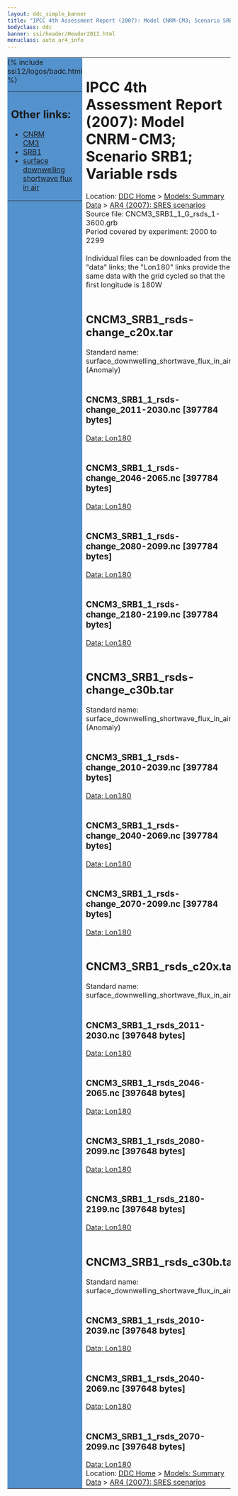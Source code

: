 ```yaml
---
layout: ddc_simple_banner
title: "IPCC 4th Assessment Report (2007): Model CNRM-CM3; Scenario SRB1; Variable rsds"
bodyclass: ddc
banner: ssi/header/Header2012.html
menuclass: auto_ar4_info
---
```



<table width="100%" border="0" cellspacing="0" cellpadding="0" style="border-collapse: collapse;">
<tr style="margin:0;padding:0;border:0;">
<td style="margin:0;padding:0;border:0;height:1pt;width:150pt;background:#5492CD;" valign="top" >

<div id="lh-col2" class="auto_ar4_info">
<table class="menumain" bgcolor="#5492CD" cellspacing="0" width="100%" border="0">
<tr><td>
<h2> Other links:</h2>
<ul>
<li><a href="/auto/ar4/model-CNRM-CM3.html">CNRM<br/>CM3</a></li>
<li><a href="/auto/ar4/scenario-SRB1.html">SRB1</a></li>
<li><a href="/auto/ar4/var-surface_downwelling_shortwave_flux_in_air.html">surface downwelling<br/> shortwave flux in air</a></li>
</ul>
</td></tr>
{% include ssi12/logos/badc.html %}
</table>
</div>
</td>
<td><h1>IPCC 4th Assessment Report (2007): Model CNRM-CM3; Scenario SRB1; Variable rsds</h1>

<!-- Breadcrumb1 -->
<div id="breadcrumb1" align="left">
Location: <a href="/index.html">DDC Home</a> > <a href="/sim/gcm_clim/">Models: Summary Data</a>
> <a href="/sim/gcm_clim/SRES_AR4/index.html">AR4 (2007): SRES scenarios</a>
</div>
<!-- End of Breadcrumb1 -->Source file: CNCM3_SRB1_1_G_rsds_1-3600.grb
<br/>
Period covered by experiment: 2000 to 2299<br/>
<br/>Individual files can be downloaded from the "data" links; the "Lon180" links provide the same data
         with the grid cycled so that the first longitude is 180W<br/>
<br/><h2>CNCM3_SRB1_rsds-change_c20x.tar</h2>
Standard name: surface_downwelling_shortwave_flux_in_air (Anomaly)<br>
<br/><h3>CNCM3_SRB1_1_rsds-change_2011-2030.nc [397784 bytes]</h3>
<a href="/cgi-bin/downl/ar4_nc/rsds/CNCM3_SRB1_1_rsds-change_2011-2030.nc">Data; </a><a href="/cgi-bin/downl/ar4_nc/rsds/CNCM3_SRB1_1_rsds-change_2011-2030.cyto180.nc"> Lon180</a><br/>
<br/><h3>CNCM3_SRB1_1_rsds-change_2046-2065.nc [397784 bytes]</h3>
<a href="/cgi-bin/downl/ar4_nc/rsds/CNCM3_SRB1_1_rsds-change_2046-2065.nc">Data; </a><a href="/cgi-bin/downl/ar4_nc/rsds/CNCM3_SRB1_1_rsds-change_2046-2065.cyto180.nc"> Lon180</a><br/>
<br/><h3>CNCM3_SRB1_1_rsds-change_2080-2099.nc [397784 bytes]</h3>
<a href="/cgi-bin/downl/ar4_nc/rsds/CNCM3_SRB1_1_rsds-change_2080-2099.nc">Data; </a><a href="/cgi-bin/downl/ar4_nc/rsds/CNCM3_SRB1_1_rsds-change_2080-2099.cyto180.nc"> Lon180</a><br/>
<br/><h3>CNCM3_SRB1_1_rsds-change_2180-2199.nc [397784 bytes]</h3>
<a href="/cgi-bin/downl/ar4_nc/rsds/CNCM3_SRB1_1_rsds-change_2180-2199.nc">Data; </a><a href="/cgi-bin/downl/ar4_nc/rsds/CNCM3_SRB1_1_rsds-change_2180-2199.cyto180.nc"> Lon180</a><br/>
<br/><h2>CNCM3_SRB1_rsds-change_c30b.tar</h2>
Standard name: surface_downwelling_shortwave_flux_in_air (Anomaly)<br>
<br/><h3>CNCM3_SRB1_1_rsds-change_2010-2039.nc [397784 bytes]</h3>
<a href="/cgi-bin/downl/ar4_nc/rsds/CNCM3_SRB1_1_rsds-change_2010-2039.nc">Data; </a><a href="/cgi-bin/downl/ar4_nc/rsds/CNCM3_SRB1_1_rsds-change_2010-2039.cyto180.nc"> Lon180</a><br/>
<br/><h3>CNCM3_SRB1_1_rsds-change_2040-2069.nc [397784 bytes]</h3>
<a href="/cgi-bin/downl/ar4_nc/rsds/CNCM3_SRB1_1_rsds-change_2040-2069.nc">Data; </a><a href="/cgi-bin/downl/ar4_nc/rsds/CNCM3_SRB1_1_rsds-change_2040-2069.cyto180.nc"> Lon180</a><br/>
<br/><h3>CNCM3_SRB1_1_rsds-change_2070-2099.nc [397784 bytes]</h3>
<a href="/cgi-bin/downl/ar4_nc/rsds/CNCM3_SRB1_1_rsds-change_2070-2099.nc">Data; </a><a href="/cgi-bin/downl/ar4_nc/rsds/CNCM3_SRB1_1_rsds-change_2070-2099.cyto180.nc"> Lon180</a><br/>
<br/><h2>CNCM3_SRB1_rsds_c20x.tar</h2>
Standard name: surface_downwelling_shortwave_flux_in_air<br>
<br/><h3>CNCM3_SRB1_1_rsds_2011-2030.nc [397648 bytes]</h3>
<a href="/cgi-bin/downl/ar4_nc/rsds/CNCM3_SRB1_1_rsds_2011-2030.nc">Data; </a><a href="/cgi-bin/downl/ar4_nc/rsds/CNCM3_SRB1_1_rsds_2011-2030.cyto180.nc"> Lon180</a><br/>
<br/><h3>CNCM3_SRB1_1_rsds_2046-2065.nc [397648 bytes]</h3>
<a href="/cgi-bin/downl/ar4_nc/rsds/CNCM3_SRB1_1_rsds_2046-2065.nc">Data; </a><a href="/cgi-bin/downl/ar4_nc/rsds/CNCM3_SRB1_1_rsds_2046-2065.cyto180.nc"> Lon180</a><br/>
<br/><h3>CNCM3_SRB1_1_rsds_2080-2099.nc [397648 bytes]</h3>
<a href="/cgi-bin/downl/ar4_nc/rsds/CNCM3_SRB1_1_rsds_2080-2099.nc">Data; </a><a href="/cgi-bin/downl/ar4_nc/rsds/CNCM3_SRB1_1_rsds_2080-2099.cyto180.nc"> Lon180</a><br/>
<br/><h3>CNCM3_SRB1_1_rsds_2180-2199.nc [397648 bytes]</h3>
<a href="/cgi-bin/downl/ar4_nc/rsds/CNCM3_SRB1_1_rsds_2180-2199.nc">Data; </a><a href="/cgi-bin/downl/ar4_nc/rsds/CNCM3_SRB1_1_rsds_2180-2199.cyto180.nc"> Lon180</a><br/>
<br/><h2>CNCM3_SRB1_rsds_c30b.tar</h2>
Standard name: surface_downwelling_shortwave_flux_in_air<br>
<br/><h3>CNCM3_SRB1_1_rsds_2010-2039.nc [397648 bytes]</h3>
<a href="/cgi-bin/downl/ar4_nc/rsds/CNCM3_SRB1_1_rsds_2010-2039.nc">Data; </a><a href="/cgi-bin/downl/ar4_nc/rsds/CNCM3_SRB1_1_rsds_2010-2039.cyto180.nc"> Lon180</a><br/>
<br/><h3>CNCM3_SRB1_1_rsds_2040-2069.nc [397648 bytes]</h3>
<a href="/cgi-bin/downl/ar4_nc/rsds/CNCM3_SRB1_1_rsds_2040-2069.nc">Data; </a><a href="/cgi-bin/downl/ar4_nc/rsds/CNCM3_SRB1_1_rsds_2040-2069.cyto180.nc"> Lon180</a><br/>
<br/><h3>CNCM3_SRB1_1_rsds_2070-2099.nc [397648 bytes]</h3>
<a href="/cgi-bin/downl/ar4_nc/rsds/CNCM3_SRB1_1_rsds_2070-2099.nc">Data; </a><a href="/cgi-bin/downl/ar4_nc/rsds/CNCM3_SRB1_1_rsds_2070-2099.cyto180.nc"> Lon180</a><br/>
<!-- Breadcrumb2 -->
<div id="breadcrumb2" align="left">
Location: <a href="/index.html">DDC Home</a> > <a href="/sim/gcm_clim/">Models: Summary Data</a>
> <a href="/sim/gcm_clim/SRES_AR4/index.html">AR4 (2007): SRES scenarios</a>
</div>
<!-- End of Breadcrumb2 --></td></tr></table>
